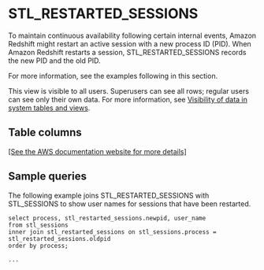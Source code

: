 # STL\_RESTARTED\_SESSIONS<a name="r_STL_RESTARTED_SESSIONS"></a>

To maintain continuous availability following certain internal events, Amazon Redshift might restart an active session with a new process ID \(PID\)\. When Amazon Redshift restarts a session, STL\_RESTARTED\_SESSIONS records the new PID and the old PID\.

 For more information, see the examples following in this section\.

This view is visible to all users\. Superusers can see all rows; regular users can see only their own data\. For more information, see [Visibility of data in system tables and views](c_visibility-of-data.md)\.

## Table columns<a name="r_STL_RESTARTED_SESSIONS-table-columns2"></a>

[\[See the AWS documentation website for more details\]](http://docs.aws.amazon.com/redshift/latest/dg/r_STL_RESTARTED_SESSIONS.html)

## Sample queries<a name="r_STL_RESTARTED_SESSIONS-sample-queries"></a>

The following example joins STL\_RESTARTED\_SESSIONS with STL\_SESSIONS to show user names for sessions that have been restarted\. 

```
select process, stl_restarted_sessions.newpid, user_name
from stl_sessions
inner join stl_restarted_sessions on stl_sessions.process = stl_restarted_sessions.oldpid
order by process;

...
```
